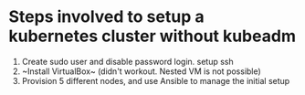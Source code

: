 # Steps involved to setup a kubernetes cluster without kubeadm
1. Create sudo user and disable password login. setup ssh
2. ~Install VirtualBox~ (didn't workout. Nested VM is not possible)
3. Provision 5 different nodes, and use Ansible to manage the initial setup